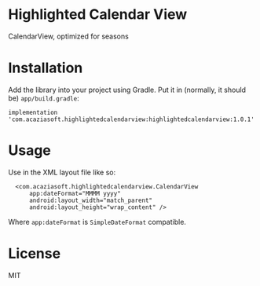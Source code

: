 # Highlighted Calendar View
CalendarView, optimized for seasons


# Installation

Add the library into your project using Gradle. Put it in (normally, it should be) `app/build.gradle`:

``
implementation 'com.acaziasoft.highlightedcalendarview:highlightedcalendarview:1.0.1'
``

# Usage

Use in the XML layout file like so:

```
  <com.acaziasoft.highlightedcalendarview.CalendarView
      app:dateFormat="MMMM yyyy"
      android:layout_width="match_parent"
      android:layout_height="wrap_content" />
```

Where `app:dateFormat` is `SimpleDateFormat` compatible.

# License

MIT